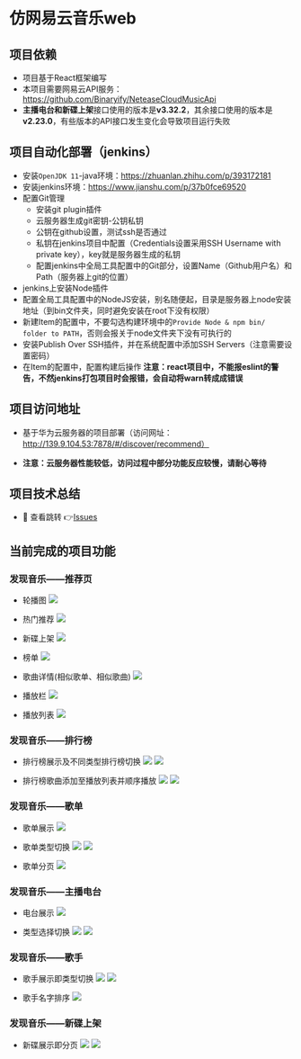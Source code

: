 <!--
 * @Author: jiaminghui
 * @Date: 2022-10-18 22:12:48
 * @LastEditTime: 2022-11-18 22:50:26
 * @LastEditors: jiaminghui
 * @FilePath: \mh-music-web-react\README.md
 * @Description: 
-->
# 仿网易云音乐web

## 项目依赖
- 项目基于React框架编写
- 本项目需要网易云API服务：https://github.com/Binaryify/NeteaseCloudMusicApi
- **主播电台和新碟上架**接口使用的版本是**v3.32.2**，其余接口使用的版本是**v2.23.0**，有些版本的API接口发生变化会导致项目运行失败

## 项目自动化部署（jenkins）
- 安装`OpenJDK 11`-java环境：https://zhuanlan.zhihu.com/p/393172181
- 安装jenkins环境：https://www.jianshu.com/p/37b0fce69520
- 配置Git管理
    - 安装git plugin插件
    - 云服务器生成git密钥-公钥私钥
    - 公钥在github设置，测试ssh是否通过
    - 私钥在jenkins项目中配置（Credentials设置采用SSH Username with private key），key就是服务器生成的私钥
    - 配置jenkins中全局工具配置中的Git部分，设置Name（Github用户名）和Path（服务器上git的位置）
- jenkins上安装Node插件
- 配置全局工具配置中的NodeJS安装，别名随便起，目录是服务器上node安装地址（到bin文件夹，同时避免安装在root下没有权限）
- 新建Item的配置中，不要勾选构建环境中的`Provide Node & npm bin/ folder to PATH`，否则会报关于node文件夹下没有可执行的
- 安装Publish Over SSH插件，并在系统配置中添加SSH Servers（注意需要设置密码）
- 在Item的配置中，配置构建后操作
**注意：react项目中，不能报eslint的警告，不然jenkins打包项目时会报错，会自动将warn转成成错误**

## 项目访问地址

- 基于华为云服务器的项目部署（访问网址：http://139.9.104.53:7878/#/discover/recommend）

- **注意：云服务器性能较低，访问过程中部分功能反应较慢，请耐心等待**

## 项目技术总结
- 🔗 查看跳转 👉<a href="https://github.com/MinghuiJia/mh-music-web-react/issues">Issues</a>

## 当前完成的项目功能

### 发现音乐——推荐页

- 轮播图
![](./readme_pic/recommend-banner.png)

- 热门推荐
![](./readme_pic/recommend-hot.png)

- 新碟上架
![](./readme_pic/recommend-newAlbum.png)

- 榜单
![](./readme_pic/recommend-ranking.png)

- 歌曲详情(相似歌单、相似歌曲)
![](./readme_pic/sing-info.png)

- 播放栏
![](./readme_pic/player-bar.png)

- 播放列表
![](./readme_pic/player-list.png)

### 发现音乐——排行榜

- 排行榜展示及不同类型排行榜切换
![](./readme_pic/ranking-page.png)
![](./readme_pic/ranking-page2.png)

- 排行榜歌曲添加至播放列表并顺序播放
![](./readme_pic/ranking-player1.png)
![](./readme_pic/ranking-player2.png)

### 发现音乐——歌单

- 歌单展示
![](./readme_pic/songs.png)

- 歌单类型切换
![](./readme_pic/songs2.png)
![](./readme_pic/songs3.png)

- 歌单分页
![](./readme_pic/songs4.png)

### 发现音乐——主播电台

- 电台展示
![](./readme_pic/djradio.png)

- 类型选择切换
![](./readme_pic/djradio2.png)
![](./readme_pic/djradio3.png)

### 发现音乐——歌手

- 歌手展示即类型切换
![](./readme_pic/singer.png)
![](./readme_pic/singer2.png)

- 歌手名字排序
![](./readme_pic/singer3.png)

### 发现音乐——新碟上架

- 新碟展示即分页
![](./readme_pic/album.png)
![](./readme_pic/album2.png)
